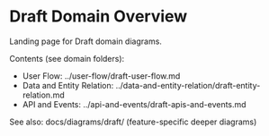 # Draft Domain Overview

Landing page for Draft domain diagrams.

Contents (see domain folders):
- User Flow: ../user-flow/draft-user-flow.md
- Data and Entity Relation: ../data-and-entity-relation/draft-entity-relation.md
- API and Events: ../api-and-events/draft-apis-and-events.md

See also: docs/diagrams/draft/ (feature-specific deeper diagrams)


